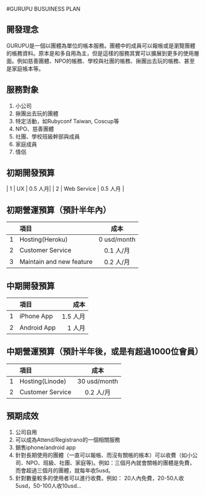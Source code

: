 #GURUPU BUSUINESS PLAN

## 開發理念

GURUPU是一個以團體為單位的帳本服務。團體中的成員可以報帳或是瀏覽團體的帳務資料。原本是和多自用為主，但是這樣的服務其實可以擴展到更多的使用層面。例如慈善團體、NPO的帳務、學校與社團的帳務、揪團出去玩的帳務、甚至是家庭帳本等。

## 服務對象
1. 小公司
2. 揪團出去玩的團體
3. 特定活動，如Rubyconf Taiwan, Coscup等
4. NPO、慈善團體
5. 社團、學校班級幹部與成員
6. 家庭成員
7. 情侶

## 初期開發預算
| 1 | UX | 0.5 人月|
| 2 | Web Service | 0.5 人月 |

## 初期營運預算（預計半年內）

| | 項目 | 成本 |
|:---:|:----------|:----------:|
| 1 | Hosting(Heroku) | 0 usd/month |
| 2 | Customer Service | 0.1 人/月 |
| 3 | Maintain and new feature  | 0.2 人/月 |

## 中期開發預算
| | 項目 | 成本 |
|:---:|:----------|-----------------:|
|1 | iPhone App | 1.5 人月 |
|2 | Android App | 1 人月 |

## 中期營運預算（預計半年後，或是有超過1000位會員）

| | 項目 | 成本 |
|:---:|:----------|:----------:|
| 1 | Hosting(Linode) | 30 usd/month |
| 2 | Customer Service | 0.2 人/月 | 

## 預期成效
1. 公司自用
1. 可以成為Attend/Registrano的一個相關服務
1. 銷售iphone/android app
1. 針對長期使用的團體（一直可以報帳、而沒有關帳的帳本）可以收費（如小公司、NPO、班級、社團、家庭等)。例如：三個月內就會關帳的團體是免費，而會超過三個月的團體，就每年收5usd。
1. 針對數量較多的使用者可以進行收費。例如： 20人內免費，20-50人收5usd，50-100人收10usd...


